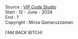 Source : <a href="https://youtube.com/playlist?list=PLmF_zPV9ZcP346sttD4Vs2VROLlIp5kPz&si=SP3Z7-wnFg3d1Sjr">VIP Code Studio</a> </br>
Start : 12 - June - 2024 </br>
End : ? </br>
Copyright : Mirza Qamaruzzaman </br>
<br>
I'AM BACK BITCH!
